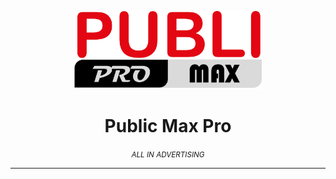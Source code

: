 <p align="center">
    <img src="assets/images/logo.png" alt="Publi Max Pro logo" width="300px">
</p>
<h1 align="center">
    Public Max Pro
    <br>
</h1>
    <p align="center">
        <i align="center"><small>ALL IN ADVERTISING</small></i>
    </p>
    <hr>
</p>